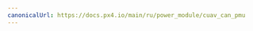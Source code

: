```yaml
---
canonicalUrl: https://docs.px4.io/main/ru/power_module/cuav_can_pmu
---
```


<Redirect to="../dronecan/cuav_can_pmu" />
